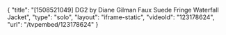 {
    "title": "[1508521049] DG2 by Diane Gilman Faux Suede Fringe Waterfall Jacket",
    "type": "solo",
    "layout": "iframe-static",
    "videoId": "123178624",
    "url": "\/tvpembed\/123178624"
}